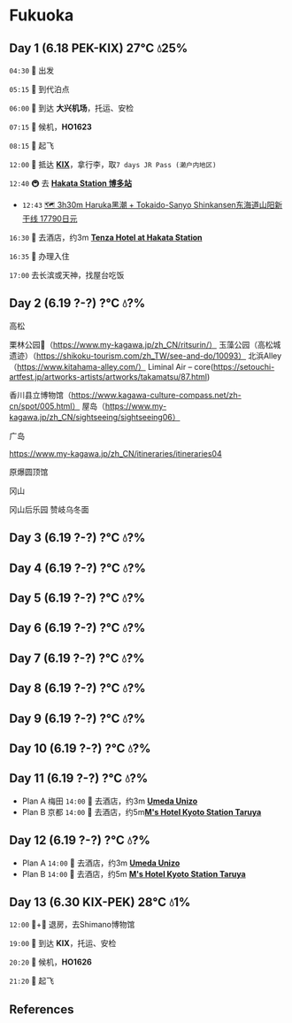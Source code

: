 # Fukuoka

## Day 1 (6.18 PEK-KIX) 27℃ 💧25%

`04:30` 🚗 出发

`05:15` 🚗 到代泊点

`06:00` 🚗 到达 **大兴机场**，托运、安检

`07:15` 💺 候机，**HO1623**

`08:15` 🛫 起飞

`12:00` 🛬 抵达 [**KIX**](https://goo.gl/maps/d6hvxZWniCJ2)，拿行李，取`7 days JR Pass (濑户内地区)`

`12:40` 🚇 去 [**Hakata Station 博多站**](https://maps.app.goo.gl/pd3EdJDkuy2QiNmg6)
  - `12:43` [🗺 3h30m Haruka黑潮 + Tokaido-Sanyo Shinkansen东海道山阳新干线 17790日元](https://maps.app.goo.gl/po6BDH52roF3TFcb9)

`16:30` 🚶‍ 去酒店，约3m [**Tenza Hotel at Hakata Station**](https://www.booking.com/Share-KeLray)

`16:35` 🏨 办理入住

`17:00` 去长滨或天神，找屋台吃饭

## Day 2 (6.19 ?-?) ?℃ 💧?%

高松

栗林公园🌟（https://www.my-kagawa.jp/zh_CN/ritsurin/）
玉藻公园（高松城遗迹）（https://shikoku-tourism.com/zh_TW/see-and-do/10093）
北浜Alley（https://www.kitahama-alley.com/）
Liminal Air – core(https://setouchi-artfest.jp/artworks-artists/artworks/takamatsu/87.html)

香川县立博物馆（https://www.kagawa-culture-compass.net/zh-cn/spot/005.html）
屋岛（https://www.my-kagawa.jp/zh_CN/sightseeing/sightseeing06）


广岛

https://www.my-kagawa.jp/zh_CN/itineraries/itineraries04

原爆圆顶馆


冈山

冈山后乐园
赞岐乌冬面

## Day 3 (6.19 ?-?) ?℃ 💧?%

## Day 4 (6.19 ?-?) ?℃ 💧?%

## Day 5 (6.19 ?-?) ?℃ 💧?%

## Day 6 (6.19 ?-?) ?℃ 💧?%

## Day 7 (6.19 ?-?) ?℃ 💧?%

## Day 8 (6.19 ?-?) ?℃ 💧?%

## Day 9 (6.19 ?-?) ?℃ 💧?%

## Day 10 (6.19 ?-?) ?℃ 💧?%

## Day 11 (6.19 ?-?) ?℃ 💧?%

- Plan A 梅田 `14:00` 🚶‍ 去酒店，约3m [**Umeda Unizo**](https://www.booking.com/Share-nLrCEh)
- Plan B 京都 `14:00` 🚶‍ 去酒店，约5m[**M's Hotel Kyoto Station Taruya**](https://www.booking.com/Share-bu4i4r)

## Day 12 (6.19 ?-?) ?℃ 💧?%

- Plan A `14:00` 🚶‍ 去酒店，约3m [**Umeda Unizo**](https://www.booking.com/Share-nLrCEh)
- Plan B `14:00` 🚶‍ 去酒店，约5m [**M's Hotel Kyoto Station Taruya**](https://www.booking.com/Share-bu4i4r)

## Day 13 (6.30 KIX-PEK) 28℃ 💧1%

`12:00` 🚌+🚶‍ 退房，去Shimano博物馆

`19:00` 🚗 到达 **KIX**，托运、安检

`20:20` 💺 候机，**HO1626**

`21:20` 🛫 起飞

## References

